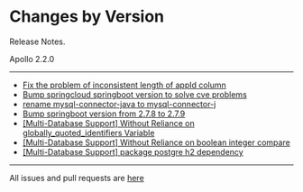 Changes by Version
==================
Release Notes.

Apollo 2.2.0

------------------
* [Fix the problem of inconsistent length of appId column](https://github.com/apolloconfig/apollo/pull/4725)
* [Bump springcloud springboot version to solve cve problems](https://github.com/apolloconfig/apollo/pull/4712)
* [rename mysql-connector-java to mysql-connector-j](https://github.com/apolloconfig/apollo/pull/4748)
* [Bump springboot version from 2.7.8 to 2.7.9](https://github.com/apolloconfig/apollo/pull/4750)
* [[Multi-Database Support] Without Reliance on globally_quoted_identifiers Variable](https://github.com/apolloconfig/apollo/pull/4749)
* [[Multi-Database Support] Without Reliance on boolean integer compare](https://github.com/apolloconfig/apollo/pull/4757)
* [[Multi-Database Support] package postgre h2 dependency](https://github.com/apolloconfig/apollo/pull/4757)

------------------
All issues and pull requests are [here](https://github.com/apolloconfig/apollo/milestone/13?closed=1)